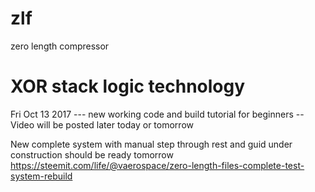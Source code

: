 # zlf
zero length compressor
# XOR stack logic technology

Fri Oct 13 2017 --- new working code and build tutorial for beginners
                           --Video will be posted later today or tomorrow

New complete system with manual step through rest and guid under construction 
should be ready tomorrow
https://steemit.com/life/@vaerospace/zero-length-files-complete-test-system-rebuild

